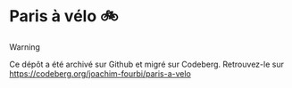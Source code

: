 # Paris à vélo 🚲

> [!WARNING]
> Ce dépôt a été archivé sur Github et migré sur Codeberg. Retrouvez-le sur https://codeberg.org/joachim-fourbi/paris-a-velo
 
